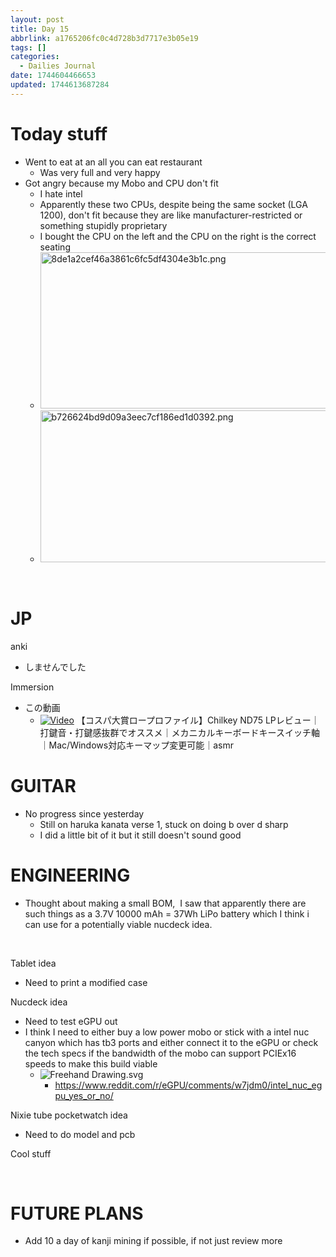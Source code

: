 ```yaml
---
layout: post
title: Day 15
abbrlink: a1765206fc0c4d728b3d7717e3b05e19
tags: []
categories:
  - Dailies Journal
date: 1744604466653
updated: 1744613687284
---
```


# Today stuff

- Went to eat at an all you can eat restaurant
  - Was very full and very happy
- Got angry because my Mobo and CPU don't fit
  - I hate intel
  - Apparently these two CPUs, despite being the same socket (LGA 1200), don't fit because they are like manufacturer-restricted or something stupidly proprietary
  - I bought the CPU on the left and the CPU on the right is the correct seating
  - <img src="/resources/521ae0b596a74f989cb8f5f1d79892cb.png" alt="8de1a2cef46a3861c6fc5df4304e3b1c.png" width="537" height="250" class="jop-noMdConv">
  - <img src="/resources/c1a020d1a96747c88019ff67a2d85c0d.png" alt="b726624bd9d09a3eec7cf186ed1d0392.png" width="522" height="243" class="jop-noMdConv">

 

# JP

anki

- しませんでした

Immersion

- この動画
  - [![Video](https://img.youtube.com/vi/4TMOkICj40k/maxresdefault.jpg)](https://www.youtube.com/watch?v=4TMOkICj40k) 【コスパ大賞ロープロファイル】Chilkey ND75 LPレビュー｜打鍵音・打鍵感抜群でオススメ｜メカニカルキーボードキースイッチ軸｜Mac/Windows対応キーマップ変更可能｜asmr

# GUITAR

- No progress since yesterday
  - Still on haruka kanata verse 1, stuck on doing b over d sharp
  - I did a little bit of it but it still doesn't sound good

# ENGINEERING

- Thought about making a small BOM,  I saw that apparently there are such things as a 3.7V 10000 mAh = 37Wh LiPo battery which I think i can use for a potentially viable nucdeck idea.

 

Tablet idea

- Need to print a modified case

Nucdeck idea

- Need to test eGPU out
- I think I need to either buy a low power mobo or stick with a intel nuc canyon which has tb3 ports and either connect it to the eGPU or check the tech specs if the bandwidth of the mobo can support PCIEx16 speeds to make this build viable
  - ![Freehand Drawing.svg](/resources/44dfb27483ec4713b5c872f15914906f.svg)
    - <https://www.reddit.com/r/eGPU/comments/w7jdm0/intel_nuc_egpu_yes_or_no/>

Nixie tube pocketwatch idea

- Need to do model and pcb

Cool stuff

 

# FUTURE PLANS

- Add 10 a day of kanji mining if possible, if not just review more
